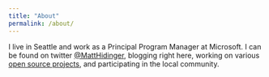 ```yaml
---
title: "About"
permalink: /about/
---
```


I live in Seattle and work as a Principal Program Manager at Microsoft. I can be found on twitter [@MattHidinger](https://twitter.com/matthidinger), blogging right here, working on various [open source projects](https://github.com/matthidinger), and participating in the local community. 
